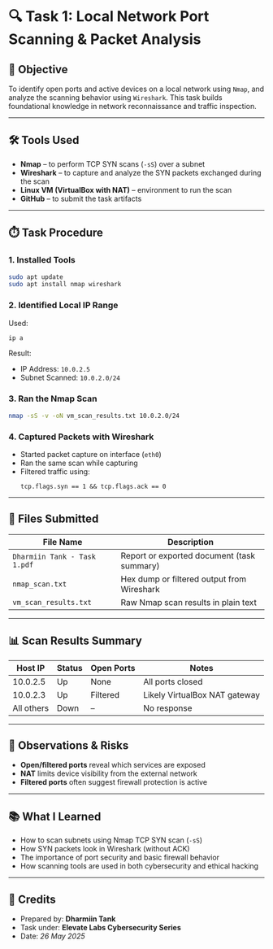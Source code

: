 # 🔍 Task 1: Local Network Port Scanning & Packet Analysis

## 📌 Objective

To identify open ports and active devices on a local network using `Nmap`, and analyze the scanning behavior using `Wireshark`. This task builds foundational knowledge in network reconnaissance and traffic inspection.

---

## 🛠️ Tools Used

- **Nmap** – to perform TCP SYN scans (`-sS`) over a subnet
- **Wireshark** – to capture and analyze the SYN packets exchanged during the scan
- **Linux VM (VirtualBox with NAT)** – environment to run the scan
- **GitHub** – to submit the task artifacts

---

## ⏱️ Task Procedure

### 1. Installed Tools
```bash
sudo apt update
sudo apt install nmap wireshark
```

### 2. Identified Local IP Range
Used:
```bash
ip a
```
Result:
- IP Address: `10.0.2.5`
- Subnet Scanned: `10.0.2.0/24`

### 3. Ran the Nmap Scan
```bash
nmap -sS -v -oN vm_scan_results.txt 10.0.2.0/24
```

### 4. Captured Packets with Wireshark
- Started packet capture on interface (`eth0`)
- Ran the same scan while capturing
- Filtered traffic using:
  ```
  tcp.flags.syn == 1 && tcp.flags.ack == 0
  ```

---

## 📄 Files Submitted

| File Name                   | Description                                |
|----------------------------|--------------------------------------------|
| `Dharmiin Tank - Task 1.pdf` | Report or exported document (task summary) |
| `nmap_scan.txt`            | Hex dump or filtered output from Wireshark |
| `vm_scan_results.txt`      | Raw Nmap scan results in plain text         |

---

## 📊 Scan Results Summary

| Host IP     | Status | Open Ports | Notes                          |
|-------------|--------|-------------|--------------------------------|
| 10.0.2.5    | Up     | None        | All ports closed               |
| 10.0.2.3    | Up     | Filtered    | Likely VirtualBox NAT gateway  |
| All others  | Down   | –           | No response                    |

---

## 🔐 Observations & Risks

- **Open/filtered ports** reveal which services are exposed
- **NAT** limits device visibility from the external network
- **Filtered ports** often suggest firewall protection is active

---

## 📚 What I Learned

- How to scan subnets using Nmap TCP SYN scan (`-sS`)
- How SYN packets look in Wireshark (without ACK)
- The importance of port security and basic firewall behavior
- How scanning tools are used in both cybersecurity and ethical hacking

---

## 🚀 Credits

- Prepared by: **Dharmiin Tank**
- Task under: **Elevate Labs Cybersecurity Series**
- Date: _26 May 2025_